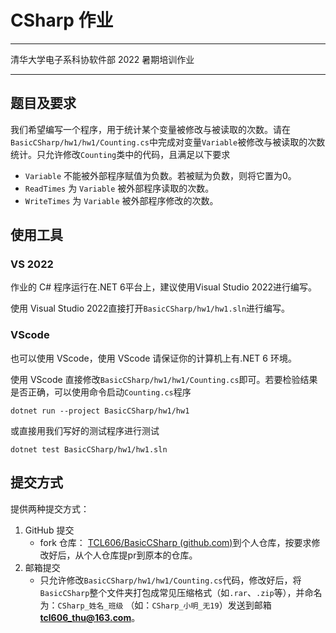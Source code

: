 # CSharp 作业

---

清华大学电子系科协软件部 2022 暑期培训作业

---

## 题目及要求

我们希望编写一个程序，用于统计某个变量被修改与被读取的次数。请在`BasicCSharp/hw1/hw1/Counting.cs`中完成对变量`Variable`被修改与被读取的次数统计。只允许修改`Counting`类中的代码，且满足以下要求

- `Variable` 不能被外部程序赋值为负数。若被赋为负数，则将它置为0。
- `ReadTimes` 为 `Variable` 被外部程序读取的次数。
- `WriteTimes` 为 `Variable` 被外部程序修改的次数。

## 使用工具

### VS 2022

作业的 C# 程序运行在.NET 6平台上，建议使用Visual Studio 2022进行编写。

使用 Visual Studio 2022直接打开`BasicCSharp/hw1/hw1.sln`进行编写。

### VScode

也可以使用 VScode，使用 VScode 请保证你的计算机上有.NET 6 环境。

使用 VScode 直接修改`BasicCSharp/hw1/hw1/Counting.cs`即可。若要检验结果是否正确，可以使用命令启动`Counting.cs`程序

`dotnet run --project BasicCSharp/hw1/hw1`

或直接用我们写好的测试程序进行测试

`dotnet test BasicCSharp/hw1/hw1.sln`

## 提交方式

提供两种提交方式：

1. GitHub 提交
   - fork 仓库： [TCL606/BasicCSharp (github.com)](https://github.com/TCL606/BasicCSharp)到个人仓库，按要求修改好后，从个人仓库提pr到原本的仓库。
2. 邮箱提交
   - 只允许修改`BasicCSharp/hw1/hw1/Counting.cs`代码，修改好后，将`BasicCSharp`整个文件夹打包成常见压缩格式（如`.rar`、`.zip`等），并命名为：`CSharp_姓名_班级` （如：`CSharp_小明_无19`）发送到邮箱 **tcl606_thu@163.com**。

